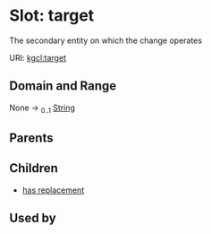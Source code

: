 
# Slot: target


The secondary entity on which the change operates

URI: [kgcl:target](http://w3id.org/kgcl/target)


## Domain and Range

None &#8594;  <sub>0..1</sub> [String](types/String.md)

## Parents


## Children

 *  [has replacement](has_replacement.md)

## Used by

